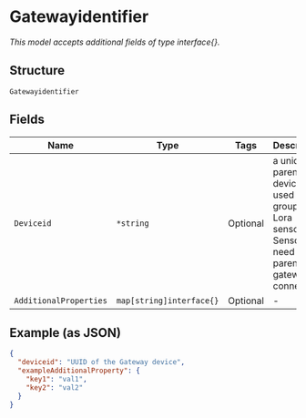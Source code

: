 
# Gatewayidentifier

*This model accepts additional fields of type interface{}.*

## Structure

`Gatewayidentifier`

## Fields

| Name | Type | Tags | Description |
|  --- | --- | --- | --- |
| `Deviceid` | `*string` | Optional | a unique parent deviceid used to group all Lora sensors. Sensors need parent gateway for connection |
| `AdditionalProperties` | `map[string]interface{}` | Optional | - |

## Example (as JSON)

```json
{
  "deviceid": "UUID of the Gateway device",
  "exampleAdditionalProperty": {
    "key1": "val1",
    "key2": "val2"
  }
}
```

